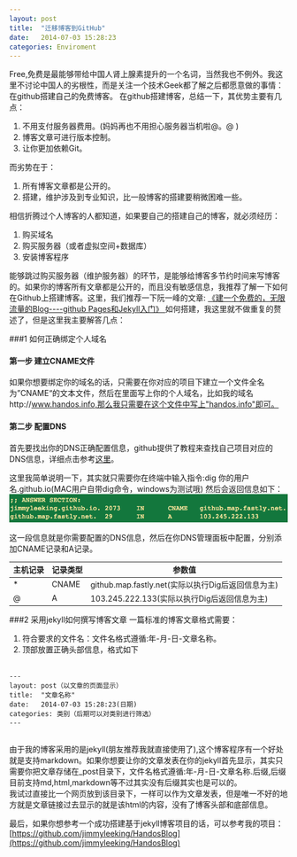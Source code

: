 ```yaml
---
layout: post
title:  "迁移博客到GitHub"
date:   2014-07-03 15:28:23
categories: Enviroment
---
```


Free,免费是最能够带给中国人肾上腺素提升的一个名词，当然我也不例外。我这里不讨论中国人的劣根性，而是关注一个技术Geek都了解之后都愿意做的事情：在github搭建自己的免费博客。
在github搭建博客，总结一下，其优势主要有几点：

1. 不用支付服务器费用。(妈妈再也不用担心服务器当机啦@。@ )
2. 博客文章可进行版本控制。
3. 让你更加依赖Git。

而劣势在于：

1. 所有博客文章都是公开的。
2. 搭建，维护涉及到专业知识，比一般博客的搭建要稍微困难一些。

相信折腾过个人博客的人都知道，如果要自己的搭建自己的博客，就必须经历：

1. 购买域名
2. 购买服务器（或者虚拟空间+数据库）
3. 安装博客程序

能够跳过购买服务器（维护服务器）的环节，是能够给博客多节约时间来写博客的。如果你的博客所有文章都是公开的，而且没有敏感信息，我推荐了解一下如何在Github上搭建博客。这里，我们推荐一下阮一峰的文章:
[《建一个免费的，无限流量的Blog----github Pages和Jekyll入门》
](http://www.ruanyifeng.com/blog/2012/08/blogging_with_jekyll.html)
如何搭建，我这里就不做重复的赘述了，但是这里我主要解答几点：

###1 如何正确绑定个人域名

#### 第一步 建立CNAME文件

如果你想要绑定你的域名的话，只需要在你对应的项目下建立一个文件全名为”CNAME“的文本文件，然后在里面写上你的个人域名，比如我的域名http://www.handos.info,那么我只需要在这个文件中写上"handos.info"即可。

#### 第二步 配置DNS

首先要找出你的DNS正确配置信息，github提供了教程来查找自己项目对应的DNS信息，详细点击参考[这里](https://github.com/blog/1715-faster-more-awesome-github-pages)。

这里我简单说明一下，其实就只需要你在终端中输入指令:dig 你的用户名.github.io(MAC用户自带dig命令，windows为测试哦)
然后会返回信息如下：
![](/res/images/gitHubInfo.png)

这一段信息就是你需要配置的DNS信息，然后在你DNS管理面板中配置，分别添加CNAME记录和A记录。

|主机记录|记录类型|参数值|
|-|-|-|
|*|CNAME|github.map.fastly.net(实际以执行Dig后返回信息为主)|
|@|A|103.245.222.133(实际以执行Dig后返回信息为主)|


###2 采用jekyll如何撰写博客文章
一篇标准的博客文章格式需要：

1. 符合要求的文件名：文件名格式遵循:年-月-日-文章名称。
2. 顶部放置正确头部信息，格式如下
<pre>
<code>
---
layout: post（以文章的页面显示）
title:  "文章名称"
date:   2014-07-03 15:28:23(日期)
categories: 类别（后期可以对类别进行筛选）
---
</code>
</pre>

由于我的博客采用的是jekyll(朋友推荐我就直接使用了),这个博客程序有一个好处就是支持markdown。如果你想要让你的文章发表在你的jekyll首先显示，其实只需要你把文章存储在_post目录下，文件名格式遵循:年-月-日-文章名称.后缀,后缀目前支持md,html,markdown等不过其实没有后缀其实也是可以的。<br/>
我试过直接比一个网页放到该目录下，一样可以作为文章发表，但是唯一不好的地方就是文章链接过去显示的就是该html的内容，没有了博客头部和底部信息。


最后，如果你想参考一个成功搭建基于jekyll博客项目的话，可以参考我的项目：
[https://github.com/jimmyleeking/HandosBlog](https://github.com/jimmyleeking/HandosBlog)

